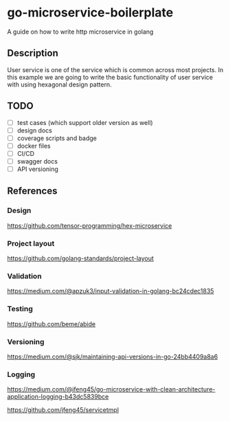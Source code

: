 # go-microservice-boilerplate

A guide on how to write http microservice in golang

## Description

User service is one of the service which is common across most projects. In this example we are going to write the basic functionality of user service with using hexagonal design pattern.

## TODO

* [ ] test cases (which support older version as well)
* [ ] design docs
* [ ] coverage scripts and badge
* [ ] docker files
* [ ] CI/CD
* [ ] swagger docs
* [ ] API versioning

## References

### Design

https://github.com/tensor-programming/hex-microservice

### Project layout

https://github.com/golang-standards/project-layout

### Validation

https://medium.com/@apzuk3/input-validation-in-golang-bc24cdec1835

### Testing

https://github.com/beme/abide

### Versioning

https://medium.com/@sjk/maintaining-api-versions-in-go-24bb4409a8a6


### Logging

https://medium.com/@jfeng45/go-microservice-with-clean-architecture-application-logging-b43dc5839bce

https://github.com/jfeng45/servicetmpl
